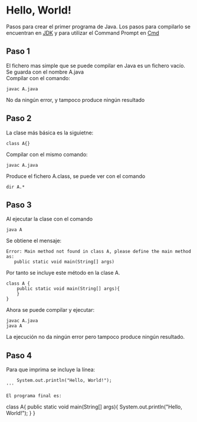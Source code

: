 # Hello, World!

Pasos para crear el primer programa de Java. Los pasos para compilarlo se encuentran en [JDK](JDK.md) y para utilizar el Command Prompt en [Cmd](Cmd.md)

## Paso 1
El fichero mas simple que se puede compilar en Java es un fichero vacío. Se guarda con el nombre A.java  
Compilar con el comando:
```
javac A.java
```

No da ning&uacute;n error, y tampoco produce ning&uacute;n resultado

## Paso 2
La clase más básica es la siguietne:
```
class A{}
```
Compilar con el mismo comando:
```
javac A.java
```
Produce el fichero A.class, se puede ver con el comando

```
dir A.*
```

## Paso 3
Al ejecutar la clase con el comando
```
java A
```
Se obtiene el mensaje:
```
Error: Main method not found in class A, please define the main method as:
   public static void main(String[] args)
```
Por tanto se incluye este m&eacute;todo en la clase A.
```
class A {
    public static void main(String[] args){
    }
}
```
Ahora se puede compilar y ejecutar:
```
javac A.java
java A
```
La ejecuci&oacute;n no da ning&uacute;n error pero tampoco produce ning&uacute;n resultado.

## Paso 4
Para que imprima se incluye la l&iacute;nea:
```
    System.out.println("Hello, World!");
'''

El programa final es:
```
class A{
    public static void main(String[] args){
        System.out.println("Hello, World!");
    }
}
```
